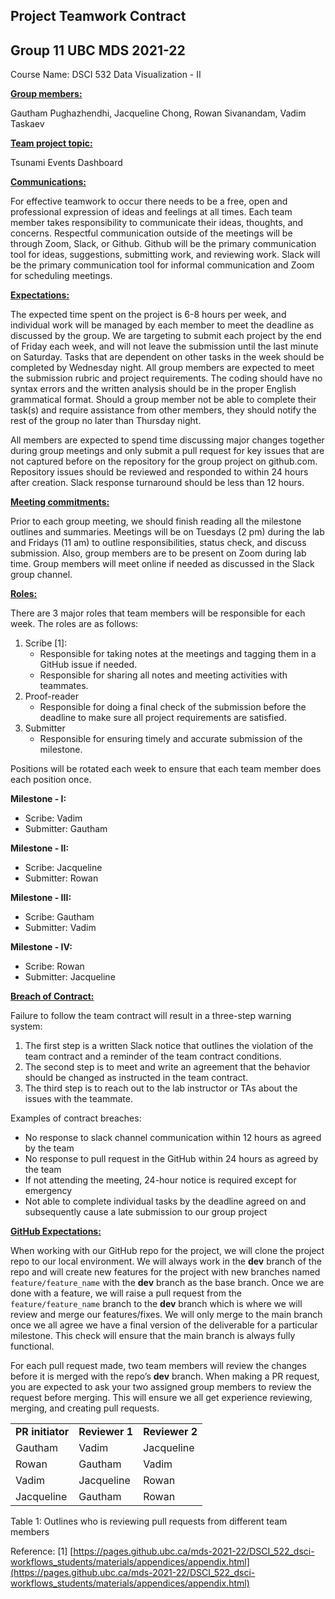 ## Project Teamwork Contract 

## Group 11 UBC MDS 2021-22

Course Name: DSCI 532 Data Visualization - II

**<span style="text-decoration:underline;">Group members: </span>**

Gautham Pughazhendhi, Jacqueline Chong, Rowan Sivanandam, Vadim Taskaev

**<span style="text-decoration:underline;">Team project topic:</span>**

Tsunami Events Dashboard

**<span style="text-decoration:underline;">Communications:</span>**

For effective teamwork to occur there needs to be a free, open and professional expression of ideas and feelings at all times. Each team member takes responsibility to communicate their ideas, thoughts, and concerns. Respectful communication outside of the meetings will be through Zoom, Slack, or Github. Github will be the primary communication tool for ideas, suggestions, submitting work, and reviewing work. Slack will be the primary communication tool for informal communication and Zoom for scheduling meetings.

**<span style="text-decoration:underline;">Expectations:</span>**

The expected time spent on the project is 6-8 hours per week, and individual work will be managed by each member to meet the deadline as discussed by the group.  We are targeting to submit each project by the end of Friday each week, and will not leave the submission until the last minute on Saturday. Tasks that are dependent on other tasks in the week should be completed by Wednesday night. All group members are expected to meet the submission rubric and project requirements. The coding should have no syntax errors and the written analysis should be in the proper English grammatical format. Should a group member not be able to complete their task(s) and require assistance from other members, they should notify the rest of the group no later than Thursday night.

All members are expected to spend time discussing major changes together during group meetings and only submit a pull request for key issues that are not captured before on the repository for the group project on github.com.  Repository issues should be reviewed and responded to within 24 hours after creation. Slack response turnaround should be less than 12 hours.

**<span style="text-decoration:underline;">Meeting commitments:</span>**

Prior to each group meeting, we should finish reading all the milestone outlines and summaries. Meetings will be on Tuesdays (2 pm) during the lab and Fridays (11 am) to outline responsibilities, status check, and discuss submission. Also, group members are to be present on Zoom during lab time. Group members will meet online if needed as discussed in the Slack group channel.

**<span style="text-decoration:underline;">Roles:</span>**

There are 3 major roles that team members will be responsible for each week. The roles are as follows:

1. Scribe [1]:
    * Responsible for taking notes at the meetings and tagging them in a GitHub issue if needed.
    * Responsible for sharing all notes and meeting activities with teammates.
2. Proof-reader
    * Responsible for doing a final check of the submission before the deadline to make sure all project requirements are satisfied.
3. Submitter
    * Responsible for ensuring timely and accurate submission of the milestone.

Positions will be rotated each week to ensure that each team member does each position once.

**Milestone - I:**

* Scribe: Vadim
* Submitter: Gautham

**Milestone - II:**

* Scribe: Jacqueline
* Submitter: Rowan

**Milestone - III:**

* Scribe: Gautham
* Submitter: Vadim

**Milestone - IV:**

* Scribe: Rowan
* Submitter: Jacqueline

**<span style="text-decoration:underline;">Breach of Contract:</span>**

Failure to follow the team contract will result in a three-step warning system:

1. The first step is a written Slack notice that outlines the violation of the team contract and a reminder of the team contract conditions.
2. The second step is to meet and write an agreement that the behavior should be changed as instructed in the team contract.
3. The third step is to reach out to the lab instructor or TAs about the issues with the teammate.

Examples of contract breaches:

* No response to slack channel communication within 12 hours as agreed by the team
* No response to pull request in the GitHub within 24 hours as agreed by the team
* If not attending the meeting, 24-hour notice is required except for emergency
* Not able to complete individual tasks by the deadline agreed on and subsequently cause a late submission to our group project

**<span style="text-decoration:underline;">GitHub Expectations:</span>**

When working with our GitHub repo for the project, we will clone the project repo to our local environment. We will always work in the **dev** branch of the repo and will create new features for the project with new branches named `feature/feature_name` with the **dev** branch as the base branch. Once we are done with a feature, we will raise a pull request from the `feature/feature_name` branch to the **dev** branch which is where we will review and merge our features/fixes. We will only merge to the main branch once we all agree we have a final version of the deliverable for a particular milestone. This check will ensure that the main branch is always fully functional.

For each pull request made, two team members will review the changes before it is merged with the repo’s **dev** branch. When making a PR  request, you are expected to ask your two assigned group members to review the request before merging. This will ensure we all get experience reviewing, merging, and creating pull requests.


<table>
  <tr>
   <td><strong>PR initiator </strong>
   </td>
   <td><strong>Reviewer 1</strong>
   </td>
   <td><strong>Reviewer 2</strong>
   </td>
  </tr>
  <tr>
   <td>Gautham
   </td>
   <td>Vadim
   </td>
   <td>Jacqueline
   </td>
  </tr>
  <tr>
   <td>Rowan
   </td>
   <td>Gautham
   </td>
   <td>Vadim
   </td>
  </tr>
  <tr>
   <td>Vadim
   </td>
   <td>Jacqueline
   </td>
   <td>Rowan
   </td>
  </tr>
  <tr>
   <td>Jacqueline
   </td>
   <td>Gautham
   </td>
   <td>Rowan
   </td>
  </tr>
</table>

Table 1: Outlines who is reviewing pull requests from different team members

Reference: [1] [https://pages.github.ubc.ca/mds-2021-22/DSCI_522_dsci-workflows_students/materials/appendices/appendix.html](https://pages.github.ubc.ca/mds-2021-22/DSCI_522_dsci-workflows_students/materials/appendices/appendix.html)
